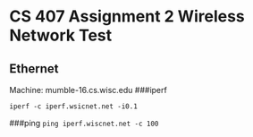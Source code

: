 CS 407 Assignment 2 Wireless Network Test
=========================================

Ethernet
--------
Machine: mumble-16.cs.wisc.edu
###iperf

```iperf -c iperf.wsicnet.net -i0.1```

###ping
```ping iperf.wiscnet.net -c 100```

